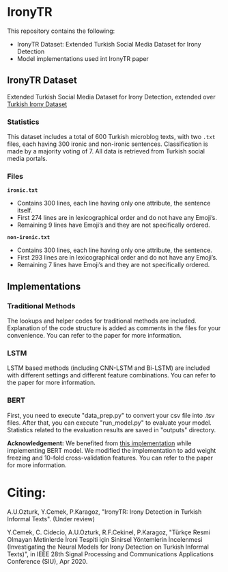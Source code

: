 # IronyTR

This repository contains the following:

* IronyTR Dataset: Extended Turkish Social Media Dataset for Irony Detection
* Model implementations used int IronyTR paper

## IronyTR Dataset
Extended Turkish Social Media Dataset for Irony Detection, extended over [Turkish Irony Dataset](https://github.com/teghub/Turkish-Irony-Dataset)

### Statistics
This dataset includes a total of 600 Turkish microblog texts, with two `.txt` files, each having 300 ironic and non-ironic sentences. Classification is made by a majority voting of 7. All data is retrieved from Turkish social media portals. 

### Files
**`ironic.txt`**
* Contains 300 lines, each line having only one attribute, the sentence itself.
* First 274 lines are in lexicographical order and do not have any Emoji’s.
* Remaining 9 lines have Emoji’s and they are not specifically ordered.

**`non-ironic.txt`**
* Contains 300 lines, each line having only one attribute, the sentence.
* First 293 lines are in lexicographical order and do not have any Emoji’s.
* Remaining 7 lines have Emoji’s and they are not specifically ordered.

## Implementations

### Traditional Methods
The lookups and helper codes for traditional methods are included. Explanation of the code structure is added as comments in the files for your convenience. You can refer to the paper for more information.

### LSTM
LSTM based methods (including CNN-LSTM and Bi-LSTM) are included with different settings and different feature combinations. You can refer to the paper for more information.

### BERT
First, you need to execute "data_prep.py" to convert your csv file into .tsv files. After that, you can execute "run_model.py" to evaluate your model. Statistics related to the evaluation results are saved in "outputs" directory. 

**Acknowledgement:** We benefited from [this implementation](https://github.com/ThilinaRajapakse/pytorch-transformers-classification) while implementing BERT model. We modified the implementation to add weight freezing and 10-fold cross-validation features. You can refer to the paper for more information.

# Citing: 

A.U.Ozturk, Y.Cemek, P.Karagoz, "IronyTR: Irony Detection in Turkish Informal Texts". (Under review)

Y.Cemek, C. Cidecio, A.U.Ozturk, R.F.Cekinel, P.Karagoz, "Türkçe Resmi Olmayan Metinlerde İroni Tespiti için Sinirsel Yöntemlerin İncelenmesi (Investigating the Neural Models for Irony Detection on Turkish Informal Texts)",  in IEEE 28th Signal Processing and Communications Applications Conference (SIU), Apr 2020.